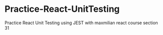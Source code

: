 # Practice-React-UnitTesting
Practice React Unit Testing using JEST with maxmilian react course section 31
